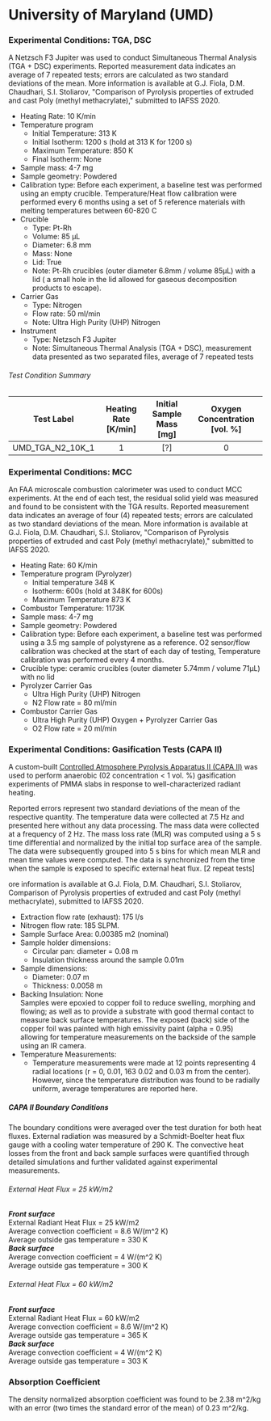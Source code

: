 # University of Maryland (UMD)

### Experimental Conditions: TGA, DSC
A Netzsch F3 Jupiter was used to conduct Simultaneous Thermal Analysis (TGA + DSC) experiments. Reported measurement data indicates an average of 7 repeated tests; errors are calculated as two standard deviations of the mean. More information is available at G.J. Fiola, D.M. Chaudhari, S.I. Stoliarov, "Comparison of Pyrolysis properties of extruded and cast Poly (methyl methacrylate)," submitted to IAFSS 2020.

* Heating Rate: 10 K/min
* Temperature program
  - Initial Temperature: 313 K
  - Initial Isotherm: 1200 s (hold at 313 K for 1200 s)  
  - Maximum Temperature: 850 K
  - Final Isotherm: None
* Sample mass: 4-7 mg
* Sample geometry: Powdered
* Calibration type: Before each experiment, a baseline test was performed using an empty crucible. Temperature/Heat flow calibration were performed every 6 months using a set of 5 reference materials with melting temperatures between 60-820 C
* Crucible
  - Type: Pt-Rh
  - Volume: 85 µL
  - Diameter: 6.8 mm
  - Mass: None
  - Lid: True
  - Note: Pt-Rh crucibles (outer diameter 6.8mm / volume 85µL) with a lid ( a small hole in the lid allowed for gaseous decomposition products to escape).
* Carrier Gas
  - Type: Nitrogen
  - Flow rate: 50 ml/min
  - Note: Ultra High Purity (UHP) Nitrogen
* Instrument
  - Type: Netzsch F3 Jupiter
  - Note: Simultaneous Thermal Analysis (TGA + DSC), measurement data presented as two separated files, average of 7 repeated tests

###### Test Condition Summary

| Test Label | Heating Rate [K/min] | Initial Sample Mass [mg] | Oxygen Concentration [vol. %] |
|:----------:|:--------------------:|:------------------------:|:------------------------------:|
| UMD\_TGA\_N2\_10K\_1 | 1 | [?] | 0 |

### Experimental Conditions: MCC
An FAA microscale combustion calorimeter was used to conduct MCC experiments.  At the end of each test, the residual solid yield was measured and found to be consistent with the TGA results. Reported measurement data indicates an average of four (4) repeated tests; errors are calculated as two standard deviations of the mean. More information is available at G.J. Fiola, D.M. Chaudhari, S.I. Stoliarov, "Comparison of Pyrolysis properties of extruded and cast Poly (methyl methacrylate)," submitted to IAFSS 2020.

* Heating Rate: 60 K/min
* Temperature program (Pyrolyzer)
  - Initial temperature 348 K
  - Isotherm: 600s (hold at 348K for 600s)  
  - Maximum Temperature 873 K
* Combustor Temperature: 1173K
* Sample mass: 4-7 mg
* Sample geometry: Powdered
* Calibration type: Before each experiment, a baseline test was performed using a 3.5 mg sample of polystyrene as a reference. O2 sensor/flow calibration was checked at the start of each day of testing, Temperature calibration was performed every 4 months.
* Crucible type: ceramic crucibles (outer diameter 5.74mm / volume 71µL) with no lid
* Pyrolyzer Carrier Gas
  - Ultra High Purity (UHP) Nitrogen
  - N2 Flow rate = 80 ml/min
* Combustor Carrier Gas
  - Ultra High Purity (UHP) Oxygen + Pyrolyzer Carrier Gas
  - O2 Flow rate = 20 ml/min


### Experimental Conditions: Gasification Tests (CAPA II)
A custom-built [Controlled Atmosphere Pyrolysis Apparatus II (CAPA II)](https://www.sciencedirect.com/science/article/abs/pii/S0379711217300541) was used to perform anaerobic (02 concentration < 1 vol. %) gasification experiments of PMMA slabs in response to well-characterized radiant heating.

Reported errors represent two standard deviations of the mean of the respective quantity. The temperature data were collected at 7.5 Hz and presented here without any data processing. The mass data were collected at a frequency of 2 Hz. The mass loss rate (MLR) was computed using a 5 s time differential and normalized by the initial top surface area of the sample. The data were subsequently grouped into 5 s bins for which mean MLR and mean time values were computed. The data is synchronized from the time when the sample is exposed to specific external heat flux. [2 repeat tests]

ore information is available at G.J. Fiola, D.M. Chaudhari, S.I. Stoliarov, Comparison of Pyrolysis properties of extruded and cast Poly (methyl methacrylate), submitted to IAFSS 2020.

* Extraction flow rate (exhaust): 175 l/s
* Nitrogen flow rate: 185 SLPM.
* Sample Surface Area: 0.00385 m2 (nominal)
* Sample holder dimensions:
  - Circular pan: diameter = 0.08 m
  - Insulation thickness around the sample 0.01m
* Sample dimensions:
  - Diameter: 0.07 m
  - Thickness: 0.0058 m
* Backing Insulation: None  
Samples were epoxied to copper foil to reduce swelling, morphing and flowing; as well as to provide a substrate with good thermal contact to measure back surface temperatures. The exposed (back) side of the copper foil was painted with high emissivity paint (alpha = 0.95) allowing for temperature measurements on the backside of the sample using an IR camera.
* Temperature Measurements:
  - Temperature measurements were made at 12 points representing 4 radial locations (r = 0, 0.01, 163 0.02 and 0.03 m from the center). However, since the temperature distribution was found to be radially uniform, average temperatures are reported here.

##### CAPA II Boundary Conditions
The boundary conditions were averaged over the test duration for both heat fluxes. External radiation was measured by a Schmidt-Boelter heat flux gauge with a cooling water temperature of 290 K. The convective heat losses from the front and back sample surfaces were quantified through detailed simulations and further validated against experimental measurements.

###### External Heat Flux = 25 kW/m2
_**Front surface**_  
External Radiant Heat Flux = 25 kW/m2  
Average convection coefficient = 8.6 W/(m^2  K)  
Average outside gas temperature = 330 K  
_**Back surface**_  
Average convection coefficient = 4 W/(m^2 K)  
Average outside gas temperature = 300 K  

###### External Heat Flux = 60 kW/m2  
_**Front surface**_  
External Radiant Heat Flux = 60 kW/m2  
Average convection coefficient = 8.6 W/(m^2  K)  
Average outside gas temperature = 365 K  
_**Back surface**_  
Average convection coefficient = 4 W/(m^2 K)  
Average outside gas temperature = 303 K  



### Absorption Coefficient  
The density normalized absorption coefficient was found to be 2.38 m^2/kg with an error (two times the standard error of the mean) of 0.23 m^2/kg.
